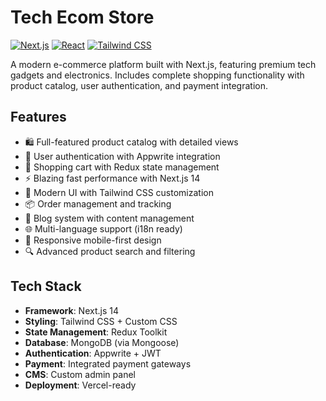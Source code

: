 # Tech Ecom Store

[![Next.js](https://img.shields.io/badge/Next.js-14.2.14-000000?logo=next.js)](https://nextjs.org/)
[![React](https://img.shields.io/badge/React-18.2.0-61DAFB?logo=react)](https://reactjs.org/)
[![Tailwind CSS](https://img.shields.io/badge/Tailwind_CSS-3.3.3-06B6D4?logo=tailwind-css)](https://tailwindcss.com/)

A modern e-commerce platform built with Next.js, featuring premium tech gadgets and electronics. Includes complete shopping functionality with product catalog, user authentication, and payment integration.

## Features

- 🛍️ Full-featured product catalog with detailed views
- 🔐 User authentication with Appwrite integration
- 🛒 Shopping cart with Redux state management
- ⚡ Blazing fast performance with Next.js 14
- 🎨 Modern UI with Tailwind CSS customization
- 📦 Order management and tracking
- 📝 Blog system with content management
- 🌐 Multi-language support (i18n ready)
- 📱 Responsive mobile-first design
- 🔍 Advanced product search and filtering

## Tech Stack

- **Framework**: Next.js 14
- **Styling**: Tailwind CSS + Custom CSS
- **State Management**: Redux Toolkit
- **Database**: MongoDB (via Mongoose)
- **Authentication**: Appwrite + JWT
- **Payment**: Integrated payment gateways
- **CMS**: Custom admin panel
- **Deployment**: Vercel-ready
